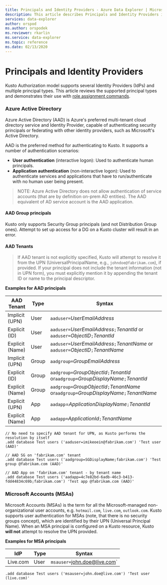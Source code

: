 ```yaml
---
title: Principals and Identity Providers - Azure Data Explorer | Microsoft Docs
description: This article describes Principals and Identity Providers in Azure Data Explorer.
services: data-explorer
author: orspod
ms.author: orspodek
ms.reviewer: rkarlin
ms.service: data-explorer
ms.topic: reference
ms.date: 02/13/2020
---
```

# Principals and Identity Providers

Kusto Authorization model supports several Identity Providers (IdPs) and multiple principal types.
This article reviews the supported principal types and demonstrates their use with [role assignment commands](../../management/security-roles.md).

### Azure Active Directory
Azure Active Directory (AAD) is Azure's preferred multi-tenant cloud directory service and Identity Provider,
capable of authenticating security principals or federating with other identity providers, such as Microsoft's Active Directory.

AAD is the preferred method for authenticating to Kusto. It supports a number of authentication scenarios:
* **User authentication** (interactive logon): Used to authenticate human principals.
* **Application authentication** (non-interactive logon): Used to authenticate services and applications that have to run/authenticate with no human user being present.

>NOTE: Azure Active Directory does not allow authentication of service accounts (that are by definition on-prem AD entities).
  The AAD equivalent of AD service account is the AAD application.

#### AAD Group principals
Kusto only supports Security Group principals (and not Distribution Group ones). Attempt to set up access for a DG on a Kusto cluster will result in an error.

#### AAD Tenants


>If AAD tenant is not explicitly specified, Kusto will attempt to resolve it from the UPN (UniversalPrincipalName, e.g., `johndoe@fabrikam.com`), if provided.
  If your principal does not include the tenant information (not in UPN form), you must explicitly mention it by appending the tenant ID or name to the principal descriptor.

**Examples for AAD principals**

|AAD Tenant |Type |Syntax |
|-----------|-----|-------|
|Implicit (UPN)  |User  |`aaduser=`*UserEmailAddress*
|Explicit (ID)   |User  |`aaduser=`*UserEmailAddress*`;`*TenantId* or `aaduser=`*ObjectID*`;`*TenantId*
|Explicit (Name) |User  |`aaduser=`*UserEmailAddress*`;`*TenantName* or `aaduser=`*ObjectID*`;`*TenantName*
|Implicit (UPN)  |Group |`aadgroup=`*GroupEmailAddress*
|Explicit (ID)   |Group |`aadgroup=`*GroupObjectId*`;`*TenantId* or`aadgroup=`*GroupDisplayName*`;`*TenantId*
|Explicit (Name) |Group |`aadgroup=`*GroupObjectId*`;`*TenantName* or`aadgroup=`*GroupDisplayName*`;`*TenantName*
|Explicit (UPN)  |App   |`aadapp`=*ApplicationDisplayName*`;`*TenantId*
|Explicit (Name) |App   |`aadapp=`*ApplicationId*`;`*TenantName*

```kusto
// No need to specify AAD tenant for UPN, as Kusto performs the resolution by itself
.add database Test users ('aaduser=imikeoein@fabrikam.com') 'Test user (AAD)'

// AAD SG on 'fabrikam.com' tenant
.add database Test users ('aadgroup=SGDisplayName;fabrikam.com') 'Test group @fabrikam.com (AAD)'

// AAD App on 'fabrikam.com' tenant - by tenant name
.add database Test users ('aadapp=4c7e82bd-6adb-46c3-b413-fdd44834c69b;fabrikam.com') 'Test app @fabrikam.com (AAD)'
```

### Microsoft Accounts (MSAs)
Microsoft Accounts (MSAs) is the term for all the Microsoft-managed non-organizational user accounts, e.g. `hotmail.com`, `live.com`, `outlook.com`.
Kusto supports user authentication for MSAs (note, that there is no security groups concept), which are identified by their UPN (Universal Principal Name).
When an MSA principal is configured on a Kusto resource, Kusto **will not** attempt to resolve the UPN provided.

**Examples for MSA principals**

|IdP  |Type  |Syntax |
|-----|------|-------|
|Live.com |User  |`msauser=`john.doe@live.com`

```kusto
.add database Test users ('msauser=john.doe@live.com') 'Test user (live.com)'
```

